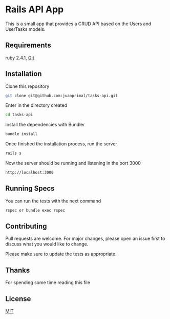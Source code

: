 # Rails API App

This is a small app that provides a CRUD API based on the Users and UserTasks models.

## Requirements

ruby 2.4.1, [Git](https://git-scm.com/)

## Installation

Clone this repository

```bash
git clone git@github.com:juanprimal/tasks-api.git
```
Enter in the directory created

```bash
cd tasks-api
```

Install the dependencies with Bundler

```bash
bundle install
```

Once finished the installation process, run the server

```bash
rails s
```

Now the server should be running and listening in the port 3000

```bash
http://localhost:3000
```


## Running Specs

You can run the tests with the next command

```bash
rspec or bundle exec rspec
```

## Contributing
Pull requests are welcome. For major changes, please open an issue first to discuss what you would like to change.

Please make sure to update the tests as appropriate.

## Thanks
For spending some time reading this file

## License
[MIT](https://choosealicense.com/licenses/mit/)